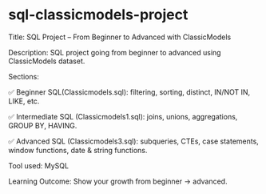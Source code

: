 # sql-classicmodels-project

Title: SQL Project – From Beginner to Advanced with ClassicModels

Description: SQL project going from beginner to advanced using ClassicModels dataset.

Sections:

✅ Beginner SQL(Classicmodels.sql): filtering, sorting, distinct, IN/NOT IN, LIKE, etc.

✅ Intermediate SQL (Classicmodels1.sql): joins, unions, aggregations, GROUP BY, HAVING.

✅ Advanced SQL (Classicmodels3.sql): subqueries, CTEs, case statements, window functions, date & string functions.

Tool used: MySQL

Learning Outcome: Show your growth from beginner → advanced.
